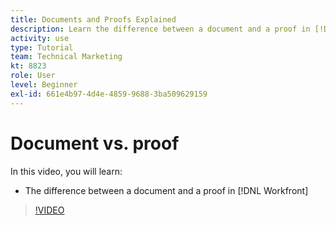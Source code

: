 ```yaml
---
title: Documents and Proofs Explained
description: Learn the difference between a document and a proof in [!DNL Adobe Workfront].
activity: use
type: Tutorial
team: Technical Marketing
kt: 8823
role: User
level: Beginner
exl-id: 661e4b97-4d4e-4859-9688-3ba509629159
---
```

# Document vs. proof

In this video, you will learn:

* The difference between a document and a proof in [!DNL Workfront]

>[!VIDEO](https://video.tv.adobe.com/v/335123/?quality=12)
